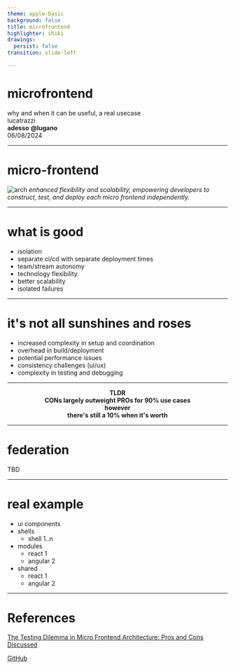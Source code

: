 ```yaml
---
theme: apple-basic
background: false
title: microfrontend
highlighter: shiki
drawings:
  persist: false
transition: slide-left

---
```


<div class="flex flex-col gap-2 h-full">
<div class="flex flex-col gap-2 items-center justify-center h-full">
<h1 text="!5xl">microfrontend</h1>

<div class="text-sm opacity-50">why and when it can be useful, a real usecase</div>
<div text="!2xl">lucatrazzi</div>
</div>

<div class="text-align-right">
<div><strong>adesso</strong> <strong>@lugano</strong></div>
<div class="text-sm opacity-50">06/08/2024</div>
</div>
</div>

---

<h1>micro-frontend</h1>

<div class="flex flex-col items-center gap-2">
<img src="/assets/images/architecture.webp" alt="arch" class="w-120"></img>

<i class="text-center">
enhanced flexibility and scalability, empowering developers to construct, test, and deploy each micro frontend independently.
</i>
</div>

<!--
enhanced flexibility and scalability, empowering developers to construct, test, and deploy each micro frontend independently.
-->

---

<h1>what is good</h1>

<div>

<ul>
<li>isolation</li>
<li>separate ci/cd with separate deployment times</li>
<li>team/stream autonomy</li>
<li>technology flexibility</li>
<li>better scalability</li>
<li>isolated failures</li>
</ul>

</div>

<!--

4. Reusability:
[Micro FrontEnd]: It will make the Test suite also reusable. We just need to test once.

[Monolithic FrontEnd]: We might have to run the test suite redundantly. If we are working with different teams, then test cases
would be redundant.

5. Continuous Integration/Deployment:
[Micro FrontEnd]: Each micro frontend can be developed and deployed
independently, it’s possible to set up a CI/CD pipeline for each micro frontend, allowing for faster development cycles and less downtime when deploying new features.

[Monolithic FrontEnd]: If something wrong will go in production and we want to roll back the commit. As CI/CD time would be more so total
downtime of the application would also be more, which might
lead to heavy revenue loss.
-->

---

<h1>it's not all sunshines and roses</h1>

<div>

<ul>
<li>increased complexity in setup and coordination</li>
<li>overhead in build/deployment</li>
<li>potential performance issues</li>
<li>consistency challenges (ui/ux)</li>
<li>complexity in testing and debugging</li>
</ul>

</div>

---

<div class="flex flex-col h-full gap-2 justify-center">
<center v-click>
<strong text="!3xl">TLDR</strong>
</center>

<center v-click>
<strong text="!3xl">CONs largely outweight PROs for 90% use cases</strong>
</center>

<center v-click>
<strong text="!3xl">however</strong>
</center>

<center v-click>
<strong text="!3xl">there's still a 10% when it's worth</strong>
</center>
</div>

---

<h1>federation</h1>

TBD

---

<h1>real example</h1>

<ul>
<li>ui components</li>
<li>shells
<ul>
<li>shell 1..n</li>
</ul>
</li>

<li>modules
<ul>
<li>react 1</li>
<li>angular 2</li>
</ul>
</li>

<li>shared
<ul>
<li>react 1</li>
<li>angular 2</li>
</ul>
</li>

</ul>

---

<h1>References</h1>

[The Testing Dilemma in Micro Frontend Architecture: Pros and Cons Discussed
](https://blog.bitsrc.io/the-testing-dilemma-in-micro-frontend-architecture-pros-and-cons-discussed-8cf9a6a90c3d)

[GitHub](https://github.com/lucax88x/slides)
